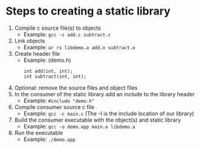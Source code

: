 # Steps to creating a static library

1. Compile c source file(s) to objects
    * Example: `gcc -c add.c subtract.c`
2. Link objects
    * Example: `ar rs libdemo.a add.o subtract.o`
3. Create header file 
    * Example: 
        (demo.h)
        ```
        int add(int, int);
        int subtract(int, int);
        ```
4. Optional: remove the source files and object files
5. In the consumer of the static library add an include to the library header
    * Example: `#include "demo.h"`
6. Compile consumer source c file
    * Example: `gcc -c main.c` (The -I is the include location of our library)
7. Build the consumer executable with the object(s) and static library
    * Example: `gcc -o demo.app main.o libdemo.a`
8. Run the executable
    * Example: `./demo.app`

